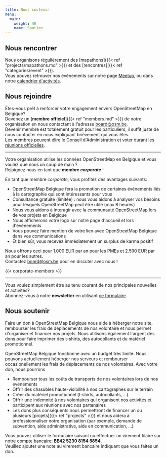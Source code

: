 ```yaml
---
title: Nous soutenir
menu:
  main:
    weight: 40
    name: Soutien
---
```


## Nous rencontrer

Nous organisons régulièrement des [mapathons]({{< ref "projects/mapathons.md" >}}) et des [rencontres]({{< ref "categories/event" >}}).  
Vous pouvez retrouver nos événements sur notre page [Meetup](https://www.meetup.com/OpenStreetMap-Belgium/), ou dans notre [calendrier d'activités](https://osmcal.org/?in=Belgium).

## Nous rejoindre

Êtes-vous prêt à renforcer votre engagement envers OpenStreetMap en Belgique?  
Devenez un [**membre officiel**]({{< ref "members.md" >}}) de notre organisation en nous contactant à l'adresse <board@osm.be>.  
Devenir membre est totalement gratuit pour les particuliers, il suffit juste de nous contacter en nous expliquant brièvement qui vous êtes.  
Les membres peuvent élire le Conseil d'Administration et voter durant les [réunions officielles](https://github.com/osmbe/working-group-bylaws/tree/master/minutes).

---

Votre organisation utilise les données OpenStreetMap en Belgique et vous voulez que nous un coup de main ?  
Rejoignez nous en tant que **membre *corporate*** !

En tant que membre *corporate*, vous profitez des avantages suivants:

- OpenStreetMap Belgique fera la promotion de certaines événements liés à la cartographie qui sont intéressants pour vous
- Consultance gratuite (limitée) : nous vous aidons à analyser vos besoins pour lesquels OpenStreetMap peut être utile (max 8 heures)
- Nous vous aidons à interagir avec la communauté OpenStreetMap lors de vos projets en Belgique
- Nous afficherons votre logo sur notre page d'accueil et lors d'événements
- Vous pouvez faire mention de votre lien avec OpenStreetMap Belgique dans vos communications
- Et bien sûr, vous recevez immédiatement un surplus de karma positif

Nous offrons ceci pour 1.000 EUR par an pour les [PMEs](https://ec.europa.eu/growth/smes/sme-definition_fr) et 2.500 EUR par an pour les autres.  
Contactez <board@osm.be> pour en discuter avec nous !

{{< corporate-members >}}

---

Vous voulez simplement être au tenu courant de nos principales nouvelles et activités?  
Abonnez-vous à notre **newsletter** en utilisant [ce formulaire](https://osm.us13.list-manage.com/subscribe?u=cc6632a49e784f67574e50269&id=5c2416bba6).

## Nous soutenir

Faire un don à OpenStreetMap Belgique nous aide à héberger notre site, rembourser les frais de déplacements de nos volontaire et nous permet d'organiser et financer nos projets. Nous utilisons également l'argent des dons pour faire imprimer des t-shirts, des autocollants et du matériel promotionnel.

OpenStreetMap Belgique fonctionne avec un budget très limité. Nous pouvons actuellement héberger nos serveurs et rembourser occasionellement les frais de déplacements de nos volontaires.
Avec votre don, nous pourrons

- Rembourser tous les coûts de transports de nos volontaires lors de nos événéments
- Offrir des chasubles haute-visibilité à nos cartographes sur le terrain
- Créer du matériel promotionnel (t-shirts, autocollants, ...)
- Offrir une indemnité à nos volontaires qui organisent nos activités et participent aux réunions avec nos partenaires
- Les dons plus conséquents nous permettront de financer un ou plusieurs [projets]({{< ref "projects" >}}) et nous aidera à professionnaliser notre organisation (par exemple, demande de subvention, aide administrative, aide en communication, ...)

Vous pouvez utiliser le formulaire suivant ou effectuer un virement filaire sur notre compte bancaire: **BE42 5230 8154 5854**.  
Veuillez ajouter une note au virement bancaire indiquant que vous faites un don.
